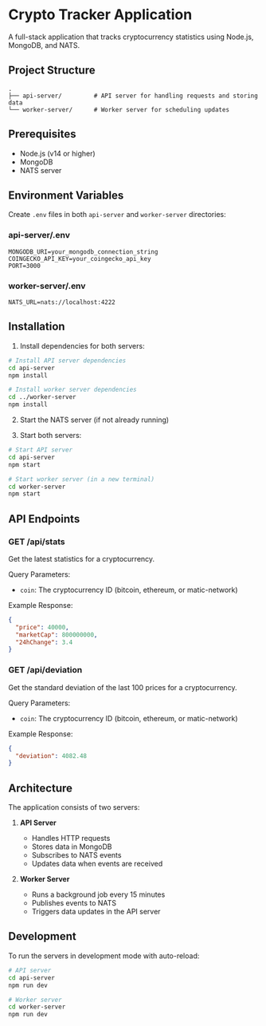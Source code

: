 # Crypto Tracker Application

A full-stack application that tracks cryptocurrency statistics using Node.js, MongoDB, and NATS.

## Project Structure

```
.
├── api-server/         # API server for handling requests and storing data
└── worker-server/      # Worker server for scheduling updates
```

## Prerequisites

- Node.js (v14 or higher)
- MongoDB
- NATS server

## Environment Variables

Create `.env` files in both `api-server` and `worker-server` directories:

### api-server/.env
```
MONGODB_URI=your_mongodb_connection_string
COINGECKO_API_KEY=your_coingecko_api_key
PORT=3000
```

### worker-server/.env
```
NATS_URL=nats://localhost:4222
```

## Installation

1. Install dependencies for both servers:

```bash
# Install API server dependencies
cd api-server
npm install

# Install worker server dependencies
cd ../worker-server
npm install
```

2. Start the NATS server (if not already running)

3. Start both servers:

```bash
# Start API server
cd api-server
npm start

# Start worker server (in a new terminal)
cd worker-server
npm start
```

## API Endpoints

### GET /api/stats
Get the latest statistics for a cryptocurrency.

Query Parameters:
- `coin`: The cryptocurrency ID (bitcoin, ethereum, or matic-network)

Example Response:
```json
{
  "price": 40000,
  "marketCap": 800000000,
  "24hChange": 3.4
}
```

### GET /api/deviation
Get the standard deviation of the last 100 prices for a cryptocurrency.

Query Parameters:
- `coin`: The cryptocurrency ID (bitcoin, ethereum, or matic-network)

Example Response:
```json
{
  "deviation": 4082.48
}
```

## Architecture

The application consists of two servers:

1. **API Server**
   - Handles HTTP requests
   - Stores data in MongoDB
   - Subscribes to NATS events
   - Updates data when events are received

2. **Worker Server**
   - Runs a background job every 15 minutes
   - Publishes events to NATS
   - Triggers data updates in the API server

## Development

To run the servers in development mode with auto-reload:

```bash
# API server
cd api-server
npm run dev

# Worker server
cd worker-server
npm run dev
```